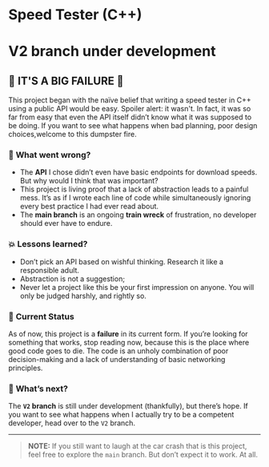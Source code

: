 # Speed Tester (C++)

# V2 branch under development

## 🚨 **IT'S A BIG FAILURE** 🚨

This project began with the naïve belief that writing a speed tester in C++ using a public API would be easy. Spoiler alert: it wasn't. In fact, it was so far from easy that even the API itself didn’t know what it was supposed to be doing. If you want to see what happens when bad planning, poor design choices,welcome to this dumpster fire.

### 🤡 **What went wrong?**

- The **API** I chose didn’t even have basic endpoints for download speeds. But why would I think that was important?
- This project is living proof that a lack of abstraction leads to a painful mess. It’s as if I wrote each line of code while simultaneously ignoring every best practice I had ever read about.
- The **main branch** is an ongoing **train wreck** of frustration, no developer should ever have to endure.

### 💥 **Lessons learned?**

- Don’t pick an API based on wishful thinking. Research it like a responsible adult.
- Abstraction is not a suggestion;
- Never let a project like this be your first impression on anyone. You will only be judged harshly, and rightly so.

### 🔧 **Current Status**  
As of now, this project is a **failure** in its current form. If you’re looking for something that works, stop reading now, because this is the place where good code goes to die. The code is an unholy combination of poor decision-making and a lack of understanding of basic networking principles.

### 📜 **What’s next?**

The **`V2` branch** is still under development (thankfully), but there’s hope. If you want to see what happens when I actually try to be a competent developer, head over to the `V2` branch.

---

> **NOTE:** If you still want to laugh at the car crash that is this project, feel free to explore the `main` branch. But don’t expect it to work. At all.
